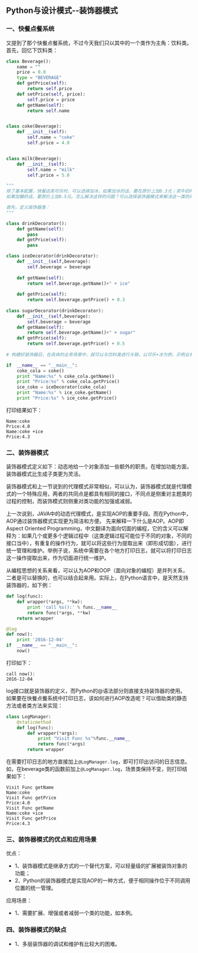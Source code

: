 ## Python与设计模式--装饰器模式

### 一、快餐点餐系统
又提到了那个快餐点餐系统，不过今天我们只以其中的一个类作为主角：饮料类。首先，回忆下饮料类：

```py
class Beverage():
    name = ""
    price = 0.0
    type = "BEVERAGE"
    def getPrice(self):
        return self.price
    def setPrice(self, price):
        self.price = price
    def getName(self):
        return self.name


class coke(Beverage):
    def __init__(self):
        self.name = "coke"
        self.price = 4.0


class milk(Beverage):
    def __init__(self):
        self.name = "milk"
        self.price = 5.0

"""        
除了基本配置，快餐店卖可乐时，可以选择加冰，如果加冰的话，要在原价上加0.3元；卖牛奶时，可以选择加糖，
如果加糖的话，要原价上加0.5元。怎么解决这样的问题？可以选择装饰器模式来解决这一类的问题。

首先，定义装饰器类：
"""

class drinkDecorator():
    def getName(self):
        pass
    def getPrice(self):
        pass

class iceDecorator(drinkDecorator):
    def __init__(self,beverage):
        self.beverage = beverage
        
    def getName(self):
        return self.beverage.getName()+" + ice"
        
    def getPrice(self):
        return self.beverage.getPrice() + 0.3
    
class sugarDecorator(drinkDecorator):
    def __init__(self,beverage):
        self.beverage = beverage
    def getName(self):
        return self.beverage.getName()+" + sugar"
    def getPrice(self):
        return self.beverage.getPrice() + 0.5
        
# 构建好装饰器后，在具体的业务场景中，就可以与饮料类进行关联。以可乐+冰为例，示例业务场景如下：

if  __name__ == "__main__":
    coke_cola = coke()
    print "Name:%s" % coke_cola.getName()
    print "Price:%s" % coke_cola.getPrice()
    ice_coke = iceDecorator(coke_cola)
    print "Name:%s" % ice_coke.getName()
    print "Price:%s" % ice_coke.getPrice()

```
打印结果如下：
```
Name:coke
Price:4.0
Name:coke +ice
Price:4.3
```

### 二、装饰器模式
装饰器模式定义如下：动态地给一个对象添加一些额外的职责。在增加功能方面，装饰器模式比生成子类更为灵活。

装饰器模式和上一节说到的代理模式非常相似，可以认为，装饰器模式就是代理模式的一个特殊应用，两者的共同点是都具有相同的接口，不同点是侧重对主题类的过程的控制，而装饰模式则侧重对类功能的加强或减弱。

上一次说到，JAVA中的动态代理模式，是实现AOP的重要手段。而在Python中，AOP通过装饰器模式实现更为简洁和方便。
先来解释一下什么是AOP。AOP即Aspect Oriented Programming，中文翻译为面向切面的编程，它的含义可以解释为：如果几个或更多个逻辑过程中（这类逻辑过程可能位于不同的对象，不同的接口当中），有重复的操作行为，就可以将这些行为提取出来（即形成切面），进行统一管理和维护。举例子说，系统中需要在各个地方打印日志，就可以将打印日志这一操作提取出来，作为切面进行统一维护。

从编程思想的关系来看，可以认为AOP和OOP（面向对象的编程）是并列关系，二者是可以替换的，也可以结合起来用。实际上，在Python语言中，是天然支持装饰器的，如下例：
```py
def log(func):
    def wrapper(*args, **kw):
        print 'call %s():' % func.__name__
        return func(*args, **kw)
    return wrapper

@log
def now():
    print '2016-12-04'
if  __name__ == "__main__":
    now()
```    
打印如下：
```
call now():
2016-12-04
```
log接口就是装饰器的定义，而Python的@语法部分则直接支持装饰器的使用。
如果要在快餐点餐系统中打印日志，该如何进行AOP改造呢？可以借助类的静态方法或者类方法来实现：
```py
class LogManager:
    @staticmethod
    def log(func):
        def wrapper(*args):
            print "Visit Func %s"%func.__name__
            return func(*args)
        return wrapper

```
在需要打印日志的地方直接加上`@LogManager.log`，即可打印出访问的日志信息。如，在beverage类的函数前加上`@LogManager.log`，场景类保持不变，则打印结果如下：
```
Visit Func getName
Name:coke
Visit Func getPrice
Price:4.0
Visit Func getName
Name:coke +ice
Visit Func getPrice
Price:4.3
```

### 三、装饰器模式的优点和应用场景
优点：
- 1、装饰器模式是继承方式的一个替代方案，可以轻量级的扩展被装饰对象的功能；
- 2、Python的装饰器模式是实现AOP的一种方式，便于相同操作位于不同调用位置的统一管理。

应用场景：
- 1、需要扩展、增强或者减弱一个类的功能，如本例。

### 四、装饰器模式的缺点
- 1、多层装饰器的调试和维护有比较大的困难。


